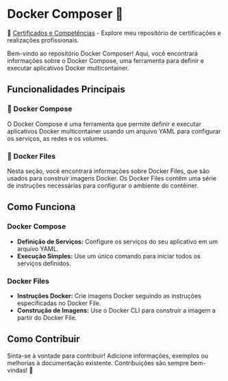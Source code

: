 # Docker Composer 🎵

📜 [Certificados e Competências](https://github.com/chaos4455/Certifica-es) - Explore meu repositório de certificações e realizações profissionais.

Bem-vindo ao repositório Docker Composer! Aqui, você encontrará informações sobre o Docker Compose, uma ferramenta para definir e executar aplicativos Docker multicontainer.

## Funcionalidades Principais

### 🎵 Docker Compose
O Docker Compose é uma ferramenta que permite definir e executar aplicativos Docker multicontainer usando um arquivo YAML para configurar os serviços, as redes e os volumes. 

### 📁 Docker Files
Nesta seção, você encontrará informações sobre Docker Files, que são usados para construir imagens Docker. Os Docker Files contêm uma série de instruções necessárias para configurar o ambiente do contêiner.

## Como Funciona

### Docker Compose
- **Definição de Serviços:** Configure os serviços do seu aplicativo em um arquivo YAML.
- **Execução Simples:** Use um único comando para iniciar todos os serviços definidos.

### Docker Files
- **Instruções Docker:** Crie imagens Docker seguindo as instruções especificadas no Docker File.
- **Construção de Imagens:** Use o Docker CLI para construir a imagem a partir do Docker File.

## Como Contribuir

Sinta-se à vontade para contribuir! Adicione informações, exemplos ou melhorias à documentação existente. Contribuições são sempre bem-vindas! 🎉

